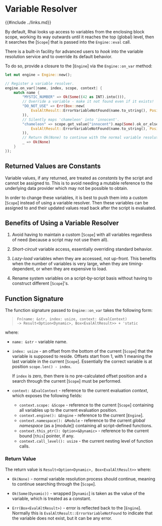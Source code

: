 Variable Resolver
=================

{{#include ../links.md}}

By default, Rhai looks up access to variables from the enclosing block scope,
working its way outwards until it reaches the top (global) level, then it
searches the [`Scope`] that is passed into the `Engine::eval` call.

There is a built-in facility for advanced users to _hook_ into the variable
resolution service and to override its default behavior.

To do so, provide a closure to the [`Engine`] via the `Engine::on_var` method:

```rust
let mut engine = Engine::new();

// Register a variable resolver.
engine.on_var(|name, index, scope, context| {
    match name {
        "MYSTIC_NUMBER" => Ok(Some((42 as INT).into())),
        // Override a variable - make it not found even if it exists!
        "DO_NOT_USE" => Err(Box::new(
            EvalAltResult::ErrorVariableNotFound(name.to_string(), Position::none())
        )),
        // Silently maps 'chameleon' into 'innocent'.
        "chameleon" => scope.get_value("innocent").map(Some).ok_or_else(|| Box::new(
            EvalAltResult::ErrorVariableNotFound(name.to_string(), Position::none())
        )),
        // Return Ok(None) to continue with the normal variable resolution process.
        _ => Ok(None)
    }
});
```


Returned Values are Constants
----------------------------

Variable values, if any returned, are treated as _constants_ by the script and cannot be assigned to.
This is to avoid needing a mutable reference to the underlying data provider which may not be possible to obtain.

In order to change these variables, it is best to push them into a custom [`Scope`] instead of using
a variable resolver. Then these variables can be assigned to and their updated values read back after
the script is evaluated.


Benefits of Using a Variable Resolver
------------------------------------

1. Avoid having to maintain a custom [`Scope`] with all variables regardless of need (because a script may not use them all).

2. _Short-circuit_ variable access, essentially overriding standard behavior.

3. _Lazy-load_ variables when they are accessed, not up-front. This benefits when the number of variables is very large, when they are timing-dependent, or when they are expensive to load.

4. Rename system variables on a script-by-script basis without having to construct different [`Scope`]'s.


Function Signature
------------------

The function signature passed to `Engine::on_var` takes the following form:

> `Fn(name: &str, index: usize, context: &EvalContext)`  
> `-> Result<Option<Dynamic>, Box<EvalAltResult>> + 'static`

where:

* `name: &str` - variable name.

* `index: usize` - an offset from the bottom of the current [`Scope`] that the variable is supposed to reside.
  Offsets start from 1, with 1 meaning the last variable in the current [`Scope`].  Essentially the correct variable is at position `scope.len() - index`.

  If `index` is zero, then there is no pre-calculated offset position and a search through the current [`Scope`] must be performed.

* `context: &EvalContext` - reference to the current evaluation _context_, which exposes the following fields:
  * `context.scope: &Scope` - reference to the current [`Scope`] containing all variables up to the current evaluation position.
  * `context.engine(): &Engine` - reference to the current [`Engine`].
  * `context.namespace(): &Module` - reference to the current _global namespace_ (as a [module]) containing all script-defined functions.
  * `context.this_ptr(): Option<&Dynamic>` - reference to the current bound [`this`] pointer, if any.
  * `context.call_level(): usize` - the current nesting level of function calls.

### Return Value

The return value is `Result<Option<Dynamic>, Box<EvalAltResult>>` where:

* `Ok(None)` - normal variable resolution process should continue, meaning to continue searching through the [`Scope`].

* `Ok(Some(Dynamic))` - wrapped [`Dynamic`] is taken as the value of the variable, which is treated as a constant.

* `Err(Box<EvalAltResult>)` - error is reflected back to the [`Engine`].
  Normally this is `EvalAltResult::ErrorVariableNotFound` to indicate that the variable does not exist, but it can be any error.
